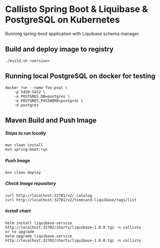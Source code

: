 # Callisto Spring Boot & Liquibase & PostgreSQL on Kubernetes

Running spring-boot application with Liquibase schema manager.

## Build and deploy image to registry
```
./build.sh <version>
```

## Running local PostgreSQL on docker for testing
```
docker run --name foo-psql \
    -p 5450:5432 \
    -e POSTGRES_DB=postgres \
    -e POSTGRES_PASSWORD=postgres \
    -d postgres
```

## Maven Build and Push Image
##### Steps to run locally
```
mvn clean install
mvn spring-boot:run
```

##### Push Image
```
mvn clean deploy
```

##### Check Image repository
```
curl http://localhost:32701/v2/_catalog
curl http://localhost:32701/v2/timecard-liquibase/tags/list
```

##### Install chart
```
helm install liquibase-service http://localhost:32702/charts/liquibase-1.0.0.tgz -n callisto
or to upgrade
helm upgrade liquibase-service http://localhost:32702/charts/liquibase-1.0.0.tgz -n callisto
```
